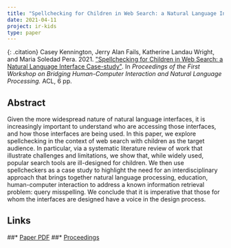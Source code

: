 ```yaml
---
title: "Spellchecking for Children in Web Search: a Natural Language Interface Case-study"
date: 2021-04-11
project: ir-kids
type: paper
---
```

{: .citation}
Casey Kennington, Jerry Alan Fails, Katherine Landau Wright, and Maria Soledad Pera. 2021. ["Spellchecking for Children in Web Search: a Natural Language Interface Case-study"](#).
In <cite>Proceedings of the First Workshop on Bridging Human-Computer Interaction and Natural Language Processing.</cite> ACL, 6 pp.

## Abstract
  Given the more widespread nature of natural language interfaces, it is increasingly important to understand who are accessing those interfaces, and how those interfaces are being used. In this paper, we explore  spellchecking in the context of web search with children as the target audience. In particular, via a systematic literature review of work that illustrate challenges and limitations, we show that, while widely used, popular search tools are ill-designed for children. We then use spellcheckers as a case study to highlight the need for an interdisciplinary approach that brings together natural language processing, education, human-computer interaction to address a known information retrieval problem: query misspelling. We conclude that it is imperative that those for whom the interfaces are designed have a voice in the design process.

## Links
##* [Paper PDF](https://aclanthology.org/2021.hcinlp-1.2.pdf)
##* [Proceedings](https://aclanthology.org/volumes/2021.hcinlp-1/)
